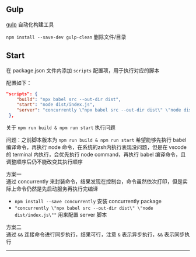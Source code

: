 
## Gulp

[gulp](https://www.gulpjs.com.cn/docs/getting-started/creating-tasks/) 自动化构建工具


`npm install --save-dev gulp-clean` 删除文件/目录


## Start

在 package.json 文件内添加 `scripts` 配置项，用于执行对应的脚本

配置如下：

```json
"scripts": {
    "build": "npx babel src --out-dir dist",
    "start": "node dist/index.js",
    "server": "concurrently \"npx babel src --out-dir dist\" \"node dist/index.js\""
 },
```

关于 `npm run build & npm run start` 执行问题

问题：之前脚本版本为 `npm run build & npm run start` 希望能够先执行 babel 编译命令，再执行 node 命令，在系统的zsh内执行表现没问题，但是在 vscode 的 terminal 内执行，会优先执行 node command，再执行 babel 编译命令，且调整顺序后仍不能改变其执行顺序

方案一<br>
通过 concurrently 来封装命令，结果发现在控制台，命令虽然依次打印，但是实际上命令仍然是先启动服务再执行完编译
- `npm install --save concurrently` 安装 concurrently package
- `"concurrently \"npx babel src --out-dir dist\" \"node dist/index.js\""` 用来配置 server 脚本

方案二<br>
通过 `&&` 连接命令进行同步执行，结果可行，注意 `&` 表示异步执行，`&&` 表示同步执行

---
